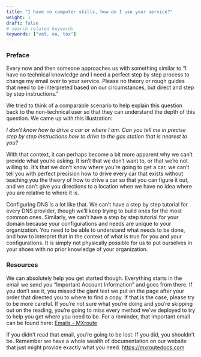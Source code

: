 ```yaml
---
title: "I have no computer skills, how do I use your service?"
weight: 1
draft: false
# search related keywords
keywords: ["vat, eu, tax"]
---
```


### Preface

Every now and then someone approaches us with something similar to “I have no technical knowledge and I need a perfect step by step process to change my email over to your service. Please no theory or rough guides that need to be interpreted based on our circumstances, but direct and step by step instructions.”

We tried to think of a comparable scenario to help explain this question back to the non-technical user so that they can understand the depth of this question. We came up with this illustration:

*I don’t know how to drive a car or where I am. Can you tell me in precise step by step instructions how to drive to the gas station that is nearest to you?*

With that context, it can perhaps become a bit more apparent why we can’t provide what you’re asking. It isn’t that we don’t want to, or that we’re not willing to. It’s that we don’t know where you’re going to get a car, we can’t tell you with perfect precision how to drive every car that exists without teaching you the theory of how to drive a car so that you can figure it out, and we can’t give you directions to a location when we have no idea where you are relative to where it is.

Configuring DNS is a lot like that. We can’t have a step by step tutorial for every DNS provider, though we’ll keep trying to build ones for the most common ones. Similarly, we can’t have a step by step tutorial for your domain because your configurations and needs are unique to your organization. You need to be able to understand what needs to be done, and how to interpret that in the context of what is true for you and your configurations. It is simply not physically possible for us to put ourselves in your shoes with no prior knowledge of your organization.

### Resources

We can absolutely help you get started though. Everything starts in the email we send you “Important Account Information” and goes from there. If you don’t see it, you missed the giant text we put on the page after your order that directed you to where to find a copy. If that is the case, please try to be more careful. If you’re not sure what you’re doing and you’re skipping out on the reading, you’re going to miss every method we’ve deployed to try to help you get where you need to be. For a reminder, that important email can be found here: [Emails - MXroute](https://accounts.mxroute.com/index.php?/clientarea/emails/)

If you didn’t read that email, you’re going to be lost. If you did, you shouldn’t be. Remember we have a whole wealth of documentation on our website that just might provide exactly what you need. https://mxroutedocs.com